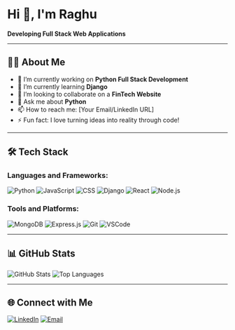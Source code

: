 # Hi 👋, I'm Raghu  
**Developing Full Stack Web Applications**  

---

## 🧑‍💻 About Me  
- 🔭 I’m currently working on **Python Full Stack Development**  
- 🌱 I’m currently learning **Django**  
- 👯 I’m looking to collaborate on a **FinTech Website**  
- 💬 Ask me about **Python**  
- 📫 How to reach me: [Your Email/LinkedIn URL]  
- ⚡ Fun fact: I love turning ideas into reality through code!  

---

## 🛠️ Tech Stack  

### Languages and Frameworks:  
<p align="left">
  <img src="https://img.shields.io/badge/Python-3776AB?style=for-the-badge&logo=python&logoColor=white" alt="Python"/>
  <img src="https://img.shields.io/badge/JavaScript-F7DF1E?style=for-the-badge&logo=javascript&logoColor=black" alt="JavaScript"/>
  <img src="https://img.shields.io/badge/CSS-1572B6?style=for-the-badge&logo=css3&logoColor=white" alt="CSS"/>
  <img src="https://img.shields.io/badge/Django-092E20?style=for-the-badge&logo=django&logoColor=white" alt="Django"/>
  <img src="https://img.shields.io/badge/React-61DAFB?style=for-the-badge&logo=react&logoColor=black" alt="React"/>
  <img src="https://img.shields.io/badge/Node.js-339933?style=for-the-badge&logo=node.js&logoColor=white" alt="Node.js"/>
</p>

### Tools and Platforms:  
<p align="left">
  <img src="https://img.shields.io/badge/MongoDB-47A248?style=for-the-badge&logo=mongodb&logoColor=white" alt="MongoDB"/>
  <img src="https://img.shields.io/badge/Express.js-000000?style=for-the-badge&logo=express&logoColor=white" alt="Express.js"/>
  <img src="https://img.shields.io/badge/Git-F05032?style=for-the-badge&logo=git&logoColor=white" alt="Git"/>
  <img src="https://img.shields.io/badge/Visual_Studio_Code-0078D4?style=for-the-badge&logo=visual%20studio%20code&logoColor=white" alt="VSCode"/>
</p>

---

## 📊 GitHub Stats  
<p align="left">
  <img src="https://github-readme-stats.vercel.app/api?username=Raghu&show_icons=true&theme=radical" alt="GitHub Stats" />
  <img src="https://github-readme-stats.vercel.app/api/top-langs/?username=Raghu&layout=compact&theme=radical" alt="Top Languages" />
</p>

---

## 🌐 Connect with Me  
<p align="left">
  <a href="https://linkedin.com/in/raghu-kumara" target="_blank"><img src="https://img.shields.io/badge/LinkedIn-0077B5?style=for-the-badge&logo=linkedin&logoColor=white" alt="LinkedIn"/></a>
  <a href="mailto:raghukumarappa2002@gmail.com" target="_blank"><img src="https://img.shields.io/badge/Email-D14836?style=for-the-badge&logo=gmail&logoColor=white" alt="Email"/></a>
</p>
